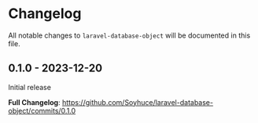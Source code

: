 # Changelog

All notable changes to `laravel-database-object` will be documented in this file.

## 0.1.0 - 2023-12-20

Initial release

**Full Changelog**: https://github.com/Soyhuce/laravel-database-object/commits/0.1.0
